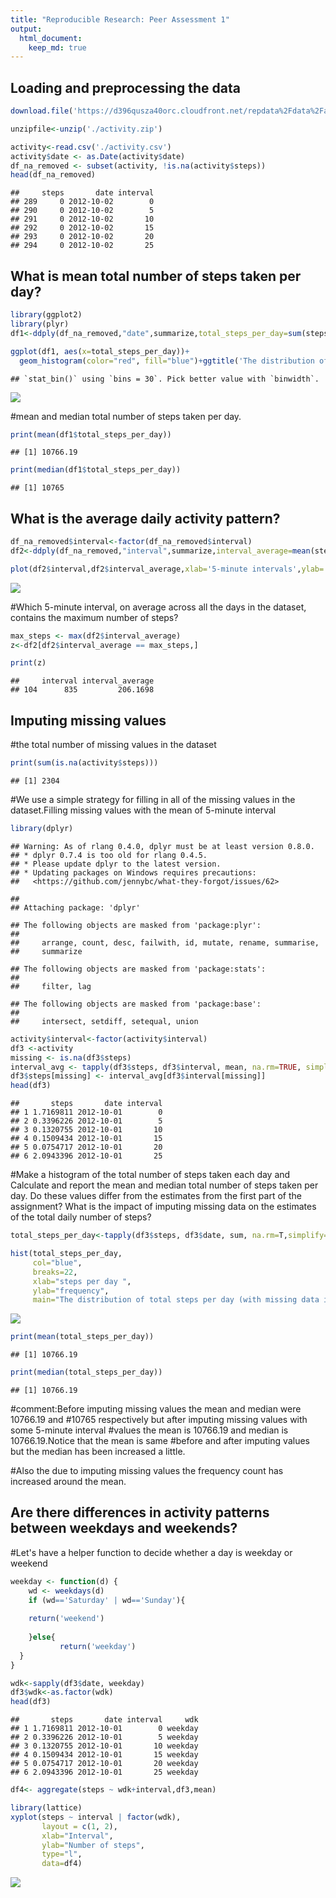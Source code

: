 ```yaml
---
title: "Reproducible Research: Peer Assessment 1"
output: 
  html_document:
    keep_md: true
---
```



## Loading and preprocessing the data



```r
download.file('https://d396qusza40orc.cloudfront.net/repdata%2Fdata%2Factivity.zip','./activity.zip')
```



```r
unzipfile<-unzip('./activity.zip')
```



```r
activity<-read.csv('./activity.csv')
activity$date <- as.Date(activity$date)
df_na_removed <- subset(activity, !is.na(activity$steps))
head(df_na_removed)
```

```
##     steps       date interval
## 289     0 2012-10-02        0
## 290     0 2012-10-02        5
## 291     0 2012-10-02       10
## 292     0 2012-10-02       15
## 293     0 2012-10-02       20
## 294     0 2012-10-02       25
```


## What is mean total number of steps taken per day?



```r
library(ggplot2)
library(plyr)
df1<-ddply(df_na_removed,"date",summarize,total_steps_per_day=sum(steps,na.rm=T))

ggplot(df1, aes(x=total_steps_per_day))+
  geom_histogram(color="red", fill="blue")+ggtitle('The distribution of total steps per day (missing data ignored)')
```

```
## `stat_bin()` using `bins = 30`. Pick better value with `binwidth`.
```

![](PA1_template_files/figure-html/unnamed-chunk-4-1.png)<!-- -->


#mean and median total number of steps taken per day.



```r
print(mean(df1$total_steps_per_day))
```

```
## [1] 10766.19
```

```r
print(median(df1$total_steps_per_day))
```

```
## [1] 10765
```


## What is the average daily activity pattern?



```r
df_na_removed$interval<-factor(df_na_removed$interval)
df2<-ddply(df_na_removed,"interval",summarize,interval_average=mean(steps,na.rm=T))

plot(df2$interval,df2$interval_average,xlab='5-minute intervals',ylab='average steps in the interval across all days',type="l",lwd=4)
```

![](PA1_template_files/figure-html/unnamed-chunk-6-1.png)<!-- -->


#Which 5-minute interval, on average across all the days in the dataset, contains the maximum number of steps?



```r
max_steps <- max(df2$interval_average)
z<-df2[df2$interval_average == max_steps,] 

print(z)
```

```
##     interval interval_average
## 104      835         206.1698
```



## Imputing missing values


#the total number of missing values in the dataset 



```r
print(sum(is.na(activity$steps)))
```

```
## [1] 2304
```


#We use a simple strategy for filling in all of the missing values in the dataset.Filling missing values with the mean of 5-minute interval


```r
library(dplyr)
```

```
## Warning: As of rlang 0.4.0, dplyr must be at least version 0.8.0.
## * dplyr 0.7.4 is too old for rlang 0.4.5.
## * Please update dplyr to the latest version.
## * Updating packages on Windows requires precautions:
##   <https://github.com/jennybc/what-they-forgot/issues/62>
```

```
## 
## Attaching package: 'dplyr'
```

```
## The following objects are masked from 'package:plyr':
## 
##     arrange, count, desc, failwith, id, mutate, rename, summarise,
##     summarize
```

```
## The following objects are masked from 'package:stats':
## 
##     filter, lag
```

```
## The following objects are masked from 'package:base':
## 
##     intersect, setdiff, setequal, union
```

```r
activity$interval<-factor(activity$interval)
df3 <-activity
missing <- is.na(df3$steps)
interval_avg <- tapply(df3$steps, df3$interval, mean, na.rm=TRUE, simplify=T)
df3$steps[missing] <- interval_avg[df3$interval[missing]]
head(df3)
```

```
##       steps       date interval
## 1 1.7169811 2012-10-01        0
## 2 0.3396226 2012-10-01        5
## 3 0.1320755 2012-10-01       10
## 4 0.1509434 2012-10-01       15
## 5 0.0754717 2012-10-01       20
## 6 2.0943396 2012-10-01       25
```

#Make a histogram of the total number of steps taken each day and Calculate and report the mean and median total number of steps taken per day. Do these values differ from the estimates from the first part of the assignment? What is the impact of imputing missing data on the estimates of the total daily number of steps?



```r
total_steps_per_day<-tapply(df3$steps, df3$date, sum, na.rm=T,simplify=T)

hist(total_steps_per_day,
     col="blue",
     breaks=22,
     xlab="steps per day ",
     ylab="frequency",
     main="The distribution of total steps per day (with missing data imputed)")
```

![](PA1_template_files/figure-html/unnamed-chunk-10-1.png)<!-- -->

```r
print(mean(total_steps_per_day))
```

```
## [1] 10766.19
```

```r
print(median(total_steps_per_day))
```

```
## [1] 10766.19
```

#comment:Before imputing missing values the mean and median were  10766.19 and 
#10765 respectively  but after imputing missing values with some 5-minute interval
#values the mean is 10766.19 and median is 10766.19.Notice that the mean is same #before and after imputing values but the median has been increased a little.


#Also the due to imputing missing values the frequency count has increased around the mean.


## Are there differences in activity patterns between weekdays and weekends?


#Let's have a helper function to decide whether a day is weekday or weekend



```r
weekday <- function(d) {
    wd <- weekdays(d)
    if (wd=='Saturday' | wd=='Sunday'){
      
    return('weekend')
    
    }else{
           return('weekday')
  }
}

wdk<-sapply(df3$date, weekday)
df3$wdk<-as.factor(wdk)
head(df3)
```

```
##       steps       date interval     wdk
## 1 1.7169811 2012-10-01        0 weekday
## 2 0.3396226 2012-10-01        5 weekday
## 3 0.1320755 2012-10-01       10 weekday
## 4 0.1509434 2012-10-01       15 weekday
## 5 0.0754717 2012-10-01       20 weekday
## 6 2.0943396 2012-10-01       25 weekday
```

```r
df4<- aggregate(steps ~ wdk+interval,df3,mean)

library(lattice)
xyplot(steps ~ interval | factor(wdk),
       layout = c(1, 2),
       xlab="Interval",
       ylab="Number of steps",
       type="l",
       data=df4)
```

![](PA1_template_files/figure-html/unnamed-chunk-12-1.png)<!-- -->


